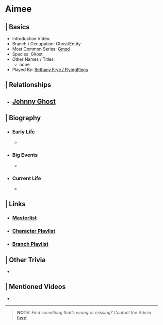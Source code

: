 # Aimee  


## | Basics  
- Introduction Video: []()  
- Branch / Occupation: Ghost/Entity   
- Most Common Series: [Gmod](./6.Series/Gmod.md)  
- Species: Ghost  
- Other Names / Titles:   
  - none  
- Played By: [Bethany Frye / FlyingPings](./3.Siblings/3.3.Bethany-Frye-FlyingPings.md)  


## | Relationships  
- [**Johnny Ghost**](Johnny_Ghost.md)  
  -  


## | Biography  
- ### Early Life  
  -   
- ### Big Events  
  -   
- ### Current Life  
  -   

 
## | Links  
- ### [Masterlist]()  
- ### [Character Playlist]()  
- ### [Branch Playlist]()  


## | Other Trivia  
-   

## | Mentioned Videos
- 

----

> **NOTE:** *Find something that’s wrong or missing? Contact the Admin [here](./chapter_2.md)!*